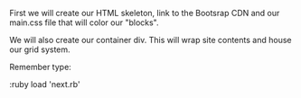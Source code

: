 First we will create our HTML skeleton, link to the Bootsrap CDN and our main.css file that will color our "blocks".

We will also create our container div. This will wrap site contents and house our grid system.

Remember type:

:ruby load 'next.rb'
